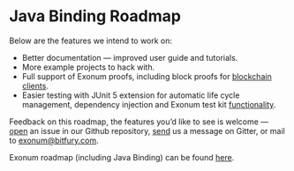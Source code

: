 # Java Binding Roadmap

Below are the features we intend to work on:

* Better documentation — improved user guide and tutorials.
* More example projects to hack with.
* Full support of Exonum proofs, including block proofs
  for [blockchain clients](https://exonum.com/doc/version/latest/architecture/clients/).
* Easier testing with JUnit 5 extension for automatic life cycle management,
  dependency injection and Exonum test kit [functionality](https://exonum.com/doc/version/latest/advanced/service-testing/).

Feedback on this roadmap, the features you’d like to see is welcome&nbsp;—
[open](https://github.com/exonum/exonum-java-binding/issues/new)
an issue in our Github repository, [send](https://gitter.im/exonum/exonum-java-binding) us
a message on Gitter, or mail to [exonum@bitfury.com](mailto:exonum@bitfury.com).

Exonum roadmap (including Java Binding) can be found [here](https://exonum.com/doc/version/latest/roadmap).

